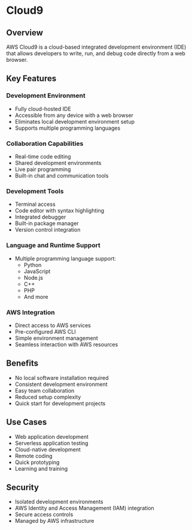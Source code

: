 # Cloud9

## Overview
AWS Cloud9 is a cloud-based integrated development environment (IDE) that allows developers to write, run, and debug code directly from a web browser.

## Key Features

### Development Environment
* Fully cloud-hosted IDE
* Accessible from any device with a web browser
* Eliminates local development environment setup
* Supports multiple programming languages

### Collaboration Capabilities
* Real-time code editing
* Shared development environments
* Live pair programming
* Built-in chat and communication tools

### Development Tools
* Terminal access
* Code editor with syntax highlighting
* Integrated debugger
* Built-in package manager
* Version control integration

### Language and Runtime Support
* Multiple programming language support:
  * Python
  * JavaScript
  * Node.js
  * C++
  * PHP
  * And more

### AWS Integration
* Direct access to AWS services
* Pre-configured AWS CLI
* Simple environment management
* Seamless interaction with AWS resources

## Benefits
* No local software installation required
* Consistent development environment
* Easy team collaboration
* Reduced setup complexity
* Quick start for development projects

## Use Cases
* Web application development
* Serverless application testing
* Cloud-native development
* Remote coding
* Quick prototyping
* Learning and training

## Security
* Isolated development environments
* AWS Identity and Access Management (IAM) integration
* Secure access controls
* Managed by AWS infrastructure
